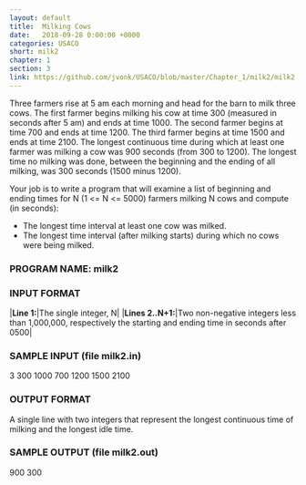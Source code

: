 ```yaml
---
layout: default
title:  Milking Cows
date:   2018-09-28 0:00:00 +0000
categories: USACO
short: milk2
chapter: 1
section: 3
link: https://github.com/jvonk/USACO/blob/master/Chapter_1/milk2/milk2.java
---
```


Three farmers rise at 5 am each morning and head for the barn to milk three cows. The first farmer begins milking his cow at time 300 (measured in seconds after 5 am) and ends at time 1000. The second farmer begins at time 700 and ends at time 1200. The third farmer begins at time 1500 and ends at time 2100. The longest continuous time during which at least one farmer was milking a cow was 900 seconds (from 300 to 1200). The longest time no milking was done, between the beginning and the ending of all milking, was 300 seconds (1500 minus 1200).

Your job is to write a program that will examine a list of beginning and ending times for N (1 <= N <= 5000) farmers milking N cows and compute (in seconds):

*   The longest time interval at least one cow was milked.
*   The longest time interval (after milking starts) during which no cows were being milked.

### PROGRAM NAME: milk2

### INPUT FORMAT

|**Line 1:**|The single integer, N|
|**Lines 2..N+1:**|Two non-negative integers less than 1,000,000, respectively the starting and ending time in seconds after 0500|

### SAMPLE INPUT (file milk2.in)

3
300 1000
700 1200
1500 2100

### OUTPUT FORMAT

A single line with two integers that represent the longest continuous time of milking and the longest idle time.

### SAMPLE OUTPUT (file milk2.out)

900 300